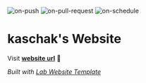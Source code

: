 
  ![on-push](../../actions/workflows/on-push.yaml/badge.svg)
  ![on-pull-request](../../actions/workflows/on-pull-request.yaml/badge.svg)
  ![on-schedule](../../actions/workflows/on-schedule.yaml/badge.svg)

  # kaschak's Website

  Visit **[website url](#)** 🚀

  _Built with [Lab Website Template](https://greene-lab.gitbook.io/lab-website-template-docs)_
